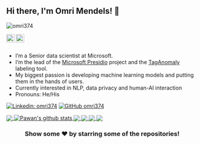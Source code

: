 ## Hi there, I'm Omri Mendels! 👋

<p align="left"> <img src="https://komarev.com/ghpvc/?username=omri374&label=Views&color=blue&style=plastic" alt="omri374" /> </p>

<a href="https://www.linkedin.com/in/omrimendels">
  <img align="left" alt="Omri's Linkdein" width="22px" src="https://cdn.jsdelivr.net/npm/simple-icons@v3/icons/linkedin.svg" />
</a>
<a href="https://github.com/omri374">
  <img align="left" alt="Omri's Github" width="22px" src="https://cdn.jsdelivr.net/npm/simple-icons@v3/icons/github.svg" />
</a>
<br/>
<br/>



- I’m a Senior data scientist at Microsoft.
- I’m the lead of the [Microsoft Presidio](https://github.com/microsoft/presidio) project and the [TagAnomaly](https://github.com/microsoft/taganomaly) labeling tool.
- My biggest passion is developing machine learning models and putting them in the hands of users.
- Currently interested in NLP, data privacy and human-AI interaction
- Pronouns: He/His

[![Linkedin: omri374](https://img.shields.io/badge/-omri374-blue?style=flat-square&logo=Linkedin&logoColor=white&link=https://www.linkedin.com/in/omrimendels)](https://www.linkedin.com/in/omrimendels)
[![GitHub omri374](https://img.shields.io/github/followers/omri374?label=follow&style=social)](https://github.com/omri374)


<a href="https://github.com/omri374">
  <img align="center" src="https://github-readme-stats.vercel.app/api/top-langs/?username=omri374&theme=light&hide_langs_below=1" />
</a>
<a href="https://github.com/omri374">
 <img align="center" src="https://github-readme-stats.vercel.app/api?username=omri374&show_icons=true&theme=light&line_height=27" alt="Pawan's github stats"/>
</a>
<a href="https://github.com/microsoft/presidio">
 <img align="center" src="https://github-readme-stats.vercel.app/api/pin/?username=microsoft&repo=presidio&theme=light" />
</a>
<a href="https://github.com/microsoft/presidio-research">
 <img align="center" src="https://github-readme-stats.vercel.app/api/pin/?username=microsoft&repo=presidio-research&theme=light" />
</a>
<a href="https://github.com/microsoft/taganomaly">
 <img align="center" src="https://github-readme-stats.vercel.app/api/pin/?username=microsoft&repo=taganomaly&theme=light" />
</a>

<a href="https://github.com/omri374/moda">
 <img align="center" src="https://github-readme-stats.vercel.app/api/pin/?username=omri374&repo=moda&theme=light" />
</a>



<div align="center">

### Show some ❤️ by starring some of the repositories!

</div>

